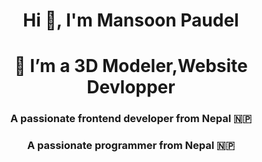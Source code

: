  <h1 align="center">Hi 👋, I'm Mansoon Paudel</h1>
 <h1 align="center"> 👀 I’m a 3D Modeler,Website Devlopper</h1>

<h3 align="center">A passionate frontend developer from Nepal 🇳🇵</h3>
<h3 align="center">A passionate programmer from Nepal 🇳🇵</h3>
<p align= "middle"> <img src=" https://user-images.githubusercontent.com/74038190/225813708-98b745f2-7d22-48cf-9150-083f1b00d6c9.gif"
                      alt="" /> </p>

<p align="left"> <img src="https://komarev.com/ghpvc/?username=missonpaudel&label=Profile%20views&color=0e75b6&style=flat" alt="" /> </p>
<p align="left"> <a href="https://github.com/ryo-ma/github-profile-trophy"><img src="https://github-profile-trophy.vercel.app/?username=missonpaudel" alt="" /></a> </p>


<!---
Mansoon-Paudel/Mansoon-Paudel is a ✨ special ✨ repository because its `README.md` (this file) appears on your GitHub profile.
You can click the Preview link to take a look at your changes.
--->
